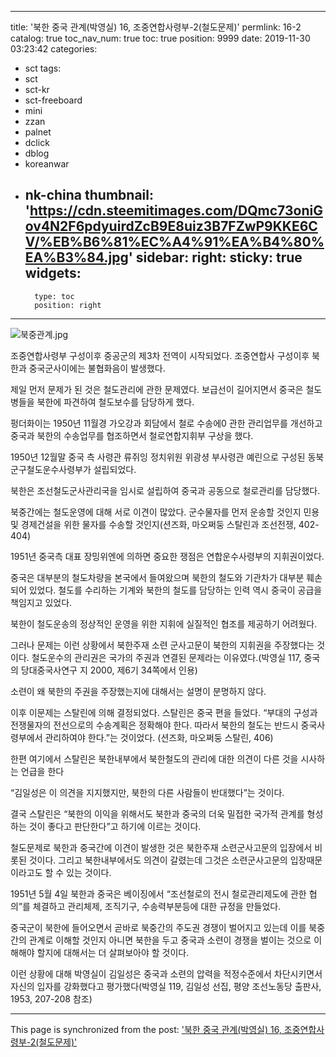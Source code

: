 
---
title: '북한 중국 관계(박영실) 16, 조중연합사령부-2(철도문제)'
permlink: 16-2
catalog: true
toc_nav_num: true
toc: true
position: 9999
date: 2019-11-30 03:23:42
categories:
- sct
tags:
- sct
- sct-kr
- sct-freeboard
- mini
- zzan
- palnet
- dclick
- dblog
- koreanwar
- nk-china
thumbnail: 'https://cdn.steemitimages.com/DQmc73oniGov4N2F6pdyuirdZcB9E8uiz3B7FZwP9KKE6CV/%EB%B6%81%EC%A4%91%EA%B4%80%EA%B3%84.jpg'
sidebar:
    right:
        sticky: true
widgets:
    -
        type: toc
        position: right
---


![북중관계.jpg](https://cdn.steemitimages.com/DQmc73oniGov4N2F6pdyuirdZcB9E8uiz3B7FZwP9KKE6CV/%EB%B6%81%EC%A4%91%EA%B4%80%EA%B3%84.jpg)

조중연합사령부 구성이후 중공군의 제3차 전역이 시작되었다. 조중연합사 구성이후 북한과 중국군사이에는 불협화음이 발생했다.

제일 먼저 문제가 된 것은 철도관리에 관한 문제였다. 보급선이 길어지면서 중국은 철도병들을 북한에 파견하여 철도보수를 담당하게 했다.

펑더화이는 1950년 11월경 가오강과 회담에서 철로 수송에0 관한 관리업무를 개선하고 중국과 북한의 수송업무를 협조하면서 철로연합지휘부 구상을 했다.

1950년 12월말 중국 측 사령관 류쥐잉 정치위원 위광셩 부사령관 예린으로 구성된 동북군구철도운수사령부가 설립되었다.

북한은 조선철도군사관리국을 임시로 설립하여 중국과 공동으로 철로관리를 담당했다.

북중간에는 철도운영에 대해 서로 이견이 많았다. 군수물자를 먼저 운송할 것인지 민용 및 경제건설을 위한 물자를 수송할 것인지(션즈화, 마오쩌둥 스탈린과 조선전쟁, 402-404)

1951년 중국측 대표 장밍위엔에 의하면 중요한 쟁점은 연합운수사령부의 지휘권이었다.

중국은 대부분의 철도차량을 본국에서 들여왔으며 북한의 철도와 기관차가 대부분 훼손되어 있었다. 철도를 수리하는 기계와 북한의 철도를 담당하는 인력 역시 중국이 공급을 책임지고 있었다.

북한이 철도운송의 정상적인 운영을 위한 지휘에 실질적인 협조를 제공하기 어려웠다.

그러나 문제는 이런 상황에서 북한주재 소련 군사고문이 북한의 지휘권을 주장했다는 것이다. 철도운수의 관리권은 국가의 주권과 연결된 문제라는 이유였다.(박영실 117, 중국의 당대중국사연구 지 2000, 제6기 34쪽에서 인용)

소련이 왜 북한의 주권을 주장했는지에 대해서는 설명이 분명하지 않다.

이후 이문제는 스탈린에 의해 결정되었다. 스탈린은 중국 편을 들었다. “부대의 구성과 전쟁물자의 전선으로의 수송계획은 정확해야 한다. 따라서 북한의 철도는 반드시 중국사령부에서 관리하여야 한다.”는 것이었다. (션즈화, 마오쩌둥 스탈린, 406)

한편 여기에서 스탈린은 북한내부에서 북한철도의 관리에 대한 의견이 다른 것을 시사하는 언급을 한다

“김일성은 이 의견을 지지했지만, 북한의 다른 사람들이 반대했다”는 것이다.

결국 스탈린은 “북한의 이익을 위해서도 북한과 중국의 더욱 밀접한 국가적 관계를 형성하는 것이 좋다고 판단한다”고 하기에 이르는 것이다.

철도문제로 북한과 중국간에 이견이 발생한 것은 북한주재 소련군사고문의 입장에서 비롯된 것이다. 그리고 북한내부에서도 의견이 갈렸는데 그것은 소련군사고문의 입장때문이라고도 할 수 있는 것이다.

1951년 5월 4일 북한과 중국은 베이징에서 “조선철로의 전시 철로관리제도에 관한 협의”를 체결하고 관리체제, 조직기구, 수송력부분등에 대한 규정을 만들었다.

중국군이 북한에 들어오면서 곧바로 북중간의 주도권 경쟁이 벌어지고 있는데 이를 북중간의 관계로 이해할 것인지 아니면 북한을 두고 중국과 소련이 경쟁을 벌이는 것으로 이해해야 할지에 대해서는 더 살펴보아야 할 것이다.

이런 상황에 대해 박영실이 김일성은 중국과 소련의 압력을 적정수준에서 차단시키면서 자신의 입자를 강화했다고 평가했다(박영실 119, 김일성 선집, 평양 조선노동당 출판사, 1953, 207-208 참조)

- - -

This page is synchronized from the post: ['북한 중국 관계(박영실) 16, 조중연합사령부-2(철도문제)'](https://steemit.com/@wisdomandjustice/16-2)

